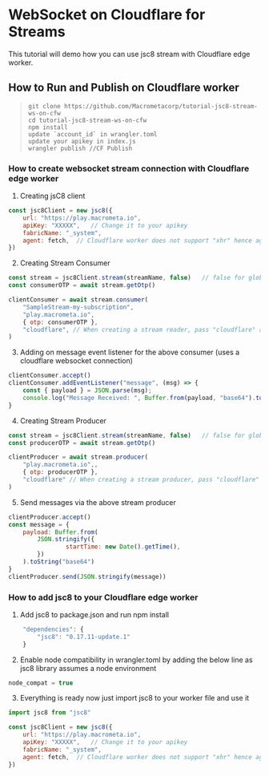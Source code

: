 # WebSocket on Cloudflare for Streams

This tutorial will demo how you can use jsc8 stream with Cloudflare edge worker.

## How to Run and Publish on Cloudflare worker
>```
> git clone https://github.com/Macrometacorp/tutorial-jsc8-stream-ws-on-cfw
> cd tutorial-jsc8-stream-ws-on-cfw
> npm install
> update `account_id` in wrangler.toml
> update your apikey in index.js
> wrangler publish //CF Publish
>```

### How to create websocket stream connection with Cloudflare edge worker 

1. Creating jsC8 client
```js
const jsc8Client = new jsc8({
    url: "https://play.macrometa.io",
    apiKey: "XXXXX",   // Change it to your apikey
    fabricName: "_system",
    agent: fetch,  // Cloudflare worker does not support "xhr" hence agent "fetch" is required for jsc8 api calls via cloudflare workers
})
```

2. Creating Stream Consumer 
```js
const stream = jsc8Client.stream(streamName, false)   // false for global stream, true for local stream
const consumerOTP = await stream.getOtp()

clientConsumer = await stream.consumer(
    "SampleStream-my-subscription",
    "play.macrometa.io",
    { otp: consumerOTP },
    "cloudflare", // When creating a stream reader, pass "cloudflare" as the last parameter in order to create Cloudflare websocket connection
)
```

3. Adding on message event listener for the above consumer (uses a cloudflare websocket connection)
```js
clientConsumer.accept()
clientConsumer.addEventListener("message", (msg) => {
    const { payload } = JSON.parse(msg);
    console.log("Message Received: ", Buffer.from(payload, "base64").toString("ascii"));
}
```

4. Creating Stream Producer 
```js
const stream = jsc8Client.stream(streamName, false)   // false for global stream, true for local stream
const producerOTP = await stream.getOtp()

clientProducer = await stream.producer(
    "play.macrometa.io",, 
    { otp: producerOTP }, 
    "cloudflare" // When creating a stream producer, pass "cloudflare" as the last parameter in order to create Cloudflare websocket connection
)
```

5. Send messages via the above stream producer
```js
clientProducer.accept()
const message = {
    payload: Buffer.from(
        JSON.stringify({
                startTime: new Date().getTime(),
        })
    ).toString("base64")
}
clientProducer.send(JSON.stringify(message))
```


### How to add jsc8 to your Cloudflare edge worker

1. Add jsc8 to package.json and run npm install
```js
    "dependencies": {
        "jsc8": "0.17.11-update.1"
    }
```

2. Enable node compatibility in wrangler.toml by adding the below line as jsc8 library assumes a node environment
```js
node_compat = true
```

3. Everything is ready now just import jsc8 to your worker file and use it
```js
import jsc8 from "jsc8"

const jsc8Client = new jsc8({
    url: "https://play.macrometa.io",
    apiKey: "XXXXX",   // Change it to your apikey
    fabricName: "_system",
    agent: fetch,  // Cloudflare worker does not support "xhr" hence agent "fetch" is required for jsc8 api calls via cloudflare workers
})
```
